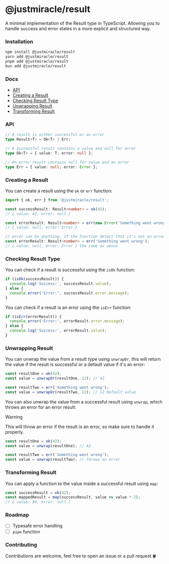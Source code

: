 # @justmiracle/result

A minimal implementation of the Result type in TypeScript. Allowing you to handle success and error states in a more explicit and structured way.

### Installation

```bash
npm install @justmiracle/result
yarn add @justmiracle/result
pnpm add @justmiracle/result
bun add @justmiracle/result
```

### Docs

- [API](#api)
- [Creating a Result](#creating-a-result)
- [Checking Result Type](#checking-result-type)
- [Unwrapping Result](#unwrapping-result)
- [Transforming Result](#transforming-result)

### API

```ts
// A result is either successful or an error
type Result<T> = Ok<T> | Err;

// A successful result contains a value and null for error
type Ok<T> = { value: T; error: null };

// An error result contains null for value and an error
type Err = { value: null; error: Error };
```

### Creating a Result

You can create a result using the `ok` or `err` function:

```typescript
import { ok, err } from '@justmiracle/result';

const successResult: Result<number> = ok(42);
// { value: 42, error: null }

const errorResult: Result<number> = err(new Error('Something went wrong'));
// { value: null, error: Error }

// error can be anything, if the function detect that it's not an error it will be converted to an error
const errorResult: Result<number> = err('Something went wrong');
// { value: null, error: Error } the same as above
```

### Checking Result Type

You can check if a result is successful using the `isOk` function:

```typescript
if (isOk(successResult)) {
  console.log('Success:', successResult.value);
} else {
  console.error('Error:', successResult.error.message);
}
```

You can check if a result is an error using the `isErr` function:

```typescript
if (isErr(errorResult)) {
  console.error('Error:', errorResult.error.message);
} else {
  console.log('Success:', errorResult.value);
}
```

### Unwrapping Result

You can unwrap the value from a result type using `unwrapOr`, this will return the value if the result is successful or a default value if it's an error:

```typescript
const resultOne = ok(42);
const value = unwrapOr(resultOne, 12); // 42

const resultTwo = err('Something went wrong');
const value = unwrapOr(resultTwo, 12); // 12 default value
```

You can also unwrap the value from a successful result using `unwrap`, which throws an error for an error result:

> [!WARNING]
> This will throw an error if the result is an error, so make sure to handle it properly.

```typescript
const resultOne = ok(42);
const value = unwrap(resultOne); // 42

const resultTwo = err('Something went wrong');
const value = unwrap(resultTwo); // throws an error
```

### Transforming Result

You can apply a function to the value inside a successful result using `map`:

```typescript
const successResult = ok(42);
const mappedResult = map(successResult, value => value * 2);
// { value: 84, error: null }
```

### Roadmap

- [ ] Typesafe error handling
- [ ] `pipe` function

### Contributing

Contributions are welcome, feel free to open an issue or a pull request.🍀
